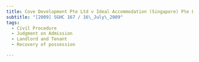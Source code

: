 ```yaml
---
title: Cove Development Pte Ltd v Ideal Accommodation (Singapore) Pte Ltd 
subtitle: "[2009] SGHC 167 / 16\_July\_2009"
tags:
  - Civil Procedure
  - Judgment on Admission
  - Landlord and Tenant
  - Recovery of possession

---
```


